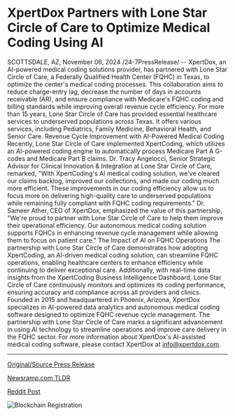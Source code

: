 # XpertDox Partners with Lone Star Circle of Care to Optimize Medical Coding Using AI

SCOTTSDALE, AZ, November 06, 2024 /24-7PressRelease/ -- XpertDox, an AI-powered medical coding solutions provider, has partnered with Lone Star Circle of Care, a Federally Qualified Health Center (FQHC) in Texas, to optimize the center's medical coding processes. This collaboration aims to reduce charge-entry lag, decrease the number of days in accounts receivable (AR), and ensure compliance with Medicare's FQHC coding and billing standards while improving overall revenue cycle efficiency.  For more than 15 years, Lone Star Circle of Care has provided essential healthcare services to underserved populations across Texas. It offers various services, including Pediatrics, Family Medicine, Behavioral Health, and Senior Care.  Revenue Cycle Improvement with AI-Powered Medical Coding Recently, Lone Star Circle of Care implemented XpertCoding, which utilizes an AI-powered coding engine to automatically process Medicare Part A G-codes and Medicare Part B claims.   Dr. Tracy Angelocci, Senior Strategic Advisor for Clinical Innovation & Integration at Lone Star Circle of Care, remarked, "With XpertCoding's AI medical coding solution, we've cleared our claims backlog, improved our collections, and made our coding much more efficient. These improvements in our coding efficiency allow us to focus more on delivering high-quality care to underserved populations while remaining fully compliant with FQHC coding requirements."  Dr. Sameer Ather, CEO of XpertDox, emphasized the value of this partnership, "We're proud to partner with Lone Star Circle of Care to help them improve their operational efficiency. Our autonomous medical coding solution supports FQHCs in enhancing revenue cycle management while allowing them to focus on patient care."  The Impact of AI on FQHC Operations The partnership with Lone Star Circle of Care demonstrates how adopting XpertCoding, an AI-driven medical coding solution, can streamline FQHC operations, enabling healthcare centers to enhance efficiency while continuing to deliver exceptional care. Additionally, with real-time data insights from the XpertCoding Business Intelligence Dashboard, Lone Star Circle of Care continuously monitors and optimizes its coding performance, ensuring accuracy and compliance across all providers and clinics.  Founded in 2015 and headquartered in Phoenix, Arizona, XpertDox specializes in AI-powered data analytics and autonomous medical coding software designed to optimize FQHC revenue cycle management. The partnership with Lone Star Circle of Care marks a significant advancement in using AI technology to streamline operations and improve care delivery in the FQHC sector.  For more information about XpertDox's AI-assisted medical coding software, please contact XpertDox at info@xpertdox.com. 

---

[Original/Source Press Release](https://www.24-7pressrelease.com/press-release/515925/xpertdox-partners-with-lone-star-circle-of-care-to-optimize-medical-coding-using-ai)
                    

[Newsramp.com TLDR](https://newsramp.com/curated-news/xpertdox-partners-with-lone-star-circle-of-care-to-optimize-medical-coding-processes/982524630b83193aa1cab5f61df6771f) 

 



[Reddit Post](https://www.reddit.com/r/newsramp/comments/1glnbc2/xpertdox_partners_with_lone_star_circle_of_care/) 



![Blockchain Registration](https://cdn.newsramp.app/24-7PressRelease/qrcode/2411/7/neonB0Li.webp)